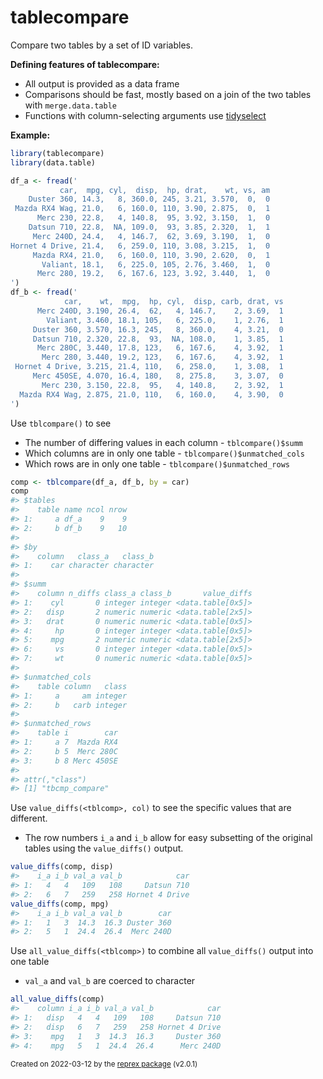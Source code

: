 # tablecompare

Compare two tables by a set of ID variables.  

**Defining features of tablecompare:**

 - All output is provided as a data frame
 - Comparisons should be fast, mostly based on a join of the two tables with `merge.data.table`
 - Functions with column-selecting arguments use [tidyselect](https://tidyselect.r-lib.org/)


**Example:**
``` r
library(tablecompare)
library(data.table)

df_a <- fread('
           car,  mpg, cyl,  disp,  hp, drat,    wt, vs, am
    Duster 360, 14.3,   8, 360.0, 245, 3.21, 3.570,  0,  0
 Mazda RX4 Wag, 21.0,   6, 160.0, 110, 3.90, 2.875,  0,  1
      Merc 230, 22.8,   4, 140.8,  95, 3.92, 3.150,  1,  0
    Datsun 710, 22.8,  NA, 109.0,  93, 3.85, 2.320,  1,  1
     Merc 240D, 24.4,   4, 146.7,  62, 3.69, 3.190,  1,  0
Hornet 4 Drive, 21.4,   6, 259.0, 110, 3.08, 3.215,  1,  0
     Mazda RX4, 21.0,   6, 160.0, 110, 3.90, 2.620,  0,  1
       Valiant, 18.1,   6, 225.0, 105, 2.76, 3.460,  1,  0
      Merc 280, 19.2,   6, 167.6, 123, 3.92, 3.440,  1,  0
')
df_b <- fread('
            car,    wt,  mpg,  hp, cyl,  disp, carb, drat, vs
      Merc 240D, 3.190, 26.4,  62,   4, 146.7,    2, 3.69,  1
        Valiant, 3.460, 18.1, 105,   6, 225.0,    1, 2.76,  1
     Duster 360, 3.570, 16.3, 245,   8, 360.0,    4, 3.21,  0
     Datsun 710, 2.320, 22.8,  93,  NA, 108.0,    1, 3.85,  1
      Merc 280C, 3.440, 17.8, 123,   6, 167.6,    4, 3.92,  1
       Merc 280, 3.440, 19.2, 123,   6, 167.6,    4, 3.92,  1
 Hornet 4 Drive, 3.215, 21.4, 110,   6, 258.0,    1, 3.08,  1
     Merc 450SE, 4.070, 16.4, 180,   8, 275.8,    3, 3.07,  0
       Merc 230, 3.150, 22.8,  95,   4, 140.8,    2, 3.92,  1
  Mazda RX4 Wag, 2.875, 21.0, 110,   6, 160.0,    4, 3.90,  0
')
```

Use `tblcompare()` to see 

- The number of differing values in each column - `tblcompare()$summ`
- Which columns are in only one table - `tblcompare()$unmatched_cols`
- Which rows are in only one table - `tblcompare()$unmatched_rows`
``` r
comp <- tblcompare(df_a, df_b, by = car)
comp
#> $tables
#>    table name ncol nrow
#> 1:     a df_a    9    9
#> 2:     b df_b    9   10
#> 
#> $by
#>    column   class_a   class_b
#> 1:    car character character
#> 
#> $summ
#>    column n_diffs class_a class_b       value_diffs
#> 1:    cyl       0 integer integer <data.table[0x5]>
#> 2:   disp       2 numeric numeric <data.table[2x5]>
#> 3:   drat       0 numeric numeric <data.table[0x5]>
#> 4:     hp       0 integer integer <data.table[0x5]>
#> 5:    mpg       2 numeric numeric <data.table[2x5]>
#> 6:     vs       0 integer integer <data.table[0x5]>
#> 7:     wt       0 numeric numeric <data.table[0x5]>
#> 
#> $unmatched_cols
#>    table column   class
#> 1:     a     am integer
#> 2:     b   carb integer
#> 
#> $unmatched_rows
#>    table i        car
#> 1:     a 7  Mazda RX4
#> 2:     b 5  Merc 280C
#> 3:     b 8 Merc 450SE
#> 
#> attr(,"class")
#> [1] "tbcmp_compare"
```

Use `value_diffs(<tblcomp>, col)` to see the specific values that are different.

- The row numbers `i_a` and `i_b` allow for easy subsetting of the original tables using the `value_diffs()` output.
```r
value_diffs(comp, disp)
#>    i_a i_b val_a val_b            car
#> 1:   4   4   109   108     Datsun 710
#> 2:   6   7   259   258 Hornet 4 Drive
value_diffs(comp, mpg)
#>    i_a i_b val_a val_b        car
#> 1:   1   3  14.3  16.3 Duster 360
#> 2:   5   1  24.4  26.4  Merc 240D
```

Use `all_value_diffs(<tblcomp>)` to combine all `value_diffs()` output into one table 

- `val_a` and `val_b` are coerced to character
```r
all_value_diffs(comp)
#>    column i_a i_b val_a val_b            car
#> 1:   disp   4   4   109   108     Datsun 710
#> 2:   disp   6   7   259   258 Hornet 4 Drive
#> 3:    mpg   1   3  14.3  16.3     Duster 360
#> 4:    mpg   5   1  24.4  26.4      Merc 240D
```

<sup>Created on 2022-03-12 by the [reprex package](https://reprex.tidyverse.org) (v2.0.1)</sup>
